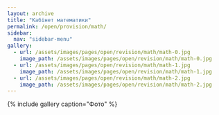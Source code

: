 ```yaml
---
layout: archive
title: "Кабінет математики"
permalink: /open/provision/math/
sidebar:
  nav: "sidebar-menu"
gallery:
  - url: /assets/images/pages/open/revision/math/math-0.jpg
    image_path: /assets/images/pages/open/revision/math/math-0.jpg
  - url: /assets/images/pages/open/revision/math/math-1.jpg
    image_path: /assets/images/pages/open/revision/math/math-1.jpg
  - url: /assets/images/pages/open/revision/math/math-2.jpg
    image_path: /assets/images/pages/open/revision/math/math-2.jpg
---
```


{% include gallery caption="Фото" %}
